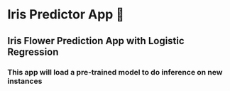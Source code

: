 # Iris Predictor App 🌸
## Iris Flower Prediction App with Logistic Regression
### This app will load a pre-trained model to do inference on new instances
